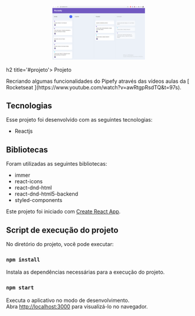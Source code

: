 
<h1 align="center">
    <img align="center" alt="Home Cadê a Comida" title="#home" src="src/assets/oque_foi_feito_pipefy.png" width="50%" />
</h1>


h2 title='#projeto'>
    Projeto
</h2>
Recriando algumas funcionalidades do Pipefy através das vídeos aulas da [ Rocketseat ](https://www.youtube.com/watch?v=awRtgpRsdTQ&t=97s).

<h2 title='#tecnologias'>
    Tecnologias
</h2>

Esse projeto foi desenvolvido com as seguintes tecnologias:

- Reactjs

<h2 title='#bibliotecas'>
    Bibliotecas
</h2>

Foram utilizadas as seguintes bibliotecas:
- immer
- react-icons
- react-dnd-html
- react-dnd-html5-backend
- styled-components

Este projeto foi iniciado com [Create React App](https://github.com/facebook/create-react-app).

## Script de execução do projeto

No diretório do projeto, você pode executar:

### `npm install`

Instala as dependências necessárias para a execução do projeto. <br />

### `npm start`

Executa o aplicativo no modo de desenvolvimento. <br />
Abra [http://localhost:3000](http://localhost:3000) para visualizá-lo no navegador.

